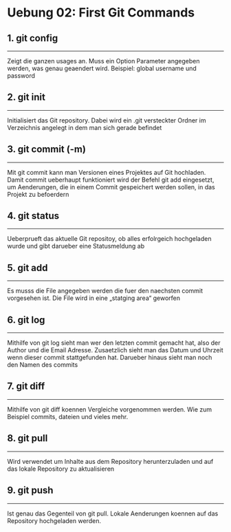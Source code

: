 # Uebung 02: First Git Commands

## 1.  git config
---
Zeigt die ganzen usages an. Muss ein Option Parameter angegeben werden, was genau geaendert wird. Beispiel: global username und password

## 2.  git init
---
Initialisiert das Git repository. Dabei wird ein .git versteckter Ordner im Verzeichnis angelegt in dem man sich gerade befindet

## 3.  git commit (-m)
---
Mit git commit kann man Versionen eines Projektes auf Git hochladen. Damit commit ueberhaupt funktioniert wird der Befehl git add eingesetzt, um Aenderungen, die in einem Commit gespeichert werden sollen, in das Projekt zu befoerdern

## 4.  git status
---
Ueberprueft das aktuelle Git repositoy, ob alles erfolrgeich hochgeladen wurde und gibt darueber eine Statusmeldung ab

## 5.  git add
---
Es musss die File angegeben werden die fuer den naechsten commit vorgesehen ist. Die File wird in eine „statging area“ geworfen

## 6.  git log
---
Mithilfe von git log sieht man wer den letzten commit gemacht hat, also der Author und die Email Adresse. Zusaetzlich sieht man das Datum und Uhrzeit wenn dieser commit stattgefunden hat. Darueber hinaus sieht man noch den Namen des commits

## 7.  git diff
---
Mithilfe von git diff koennen Vergleiche vorgenommen werden. Wie zum Beispiel commits, dateien und vieles mehr. 

## 8.  git pull
---
Wird verwendet um Inhalte aus dem Repository herunterzuladen und auf das lokale Repository zu aktualisieren

## 9.  git push
---
Ist genau das Gegenteil von git pull. Lokale Aenderungen koennen auf das Repository hochgeladen werden.
